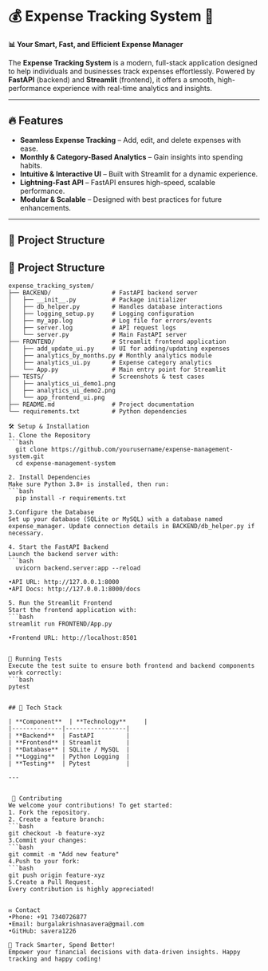 # 💰 Expense Tracking System 🚀
**📊 Your Smart, Fast, and Efficient Expense Manager**

The **Expense Tracking System** is a modern, full-stack application designed to help individuals and businesses track expenses effortlessly. Powered by **FastAPI** (backend) and **Streamlit** (frontend), it offers a smooth, high-performance experience with real-time analytics and insights.

---

## 🔥 Features

- **Seamless Expense Tracking** – Add, edit, and delete expenses with ease.
- **Monthly & Category-Based Analytics** – Gain insights into spending habits.
- **Intuitive & Interactive UI** – Built with Streamlit for a dynamic experience.
- **Lightning-Fast API** – FastAPI ensures high-speed, scalable performance.
- **Modular & Scalable** – Designed with best practices for future enhancements.

---

## 📁 Project Structure

## 🚀 Project Structure

```plaintext
expense_tracking_system/
├── BACKEND/                 # FastAPI backend server
│   ├── __init__.py          # Package initializer
│   ├── db_helper.py         # Handles database interactions
│   ├── logging_setup.py     # Logging configuration
│   ├── my_app.log           # Log file for errors/events
│   ├── server.log           # API request logs
│   └── server.py            # Main FastAPI server
├── FRONTEND/                # Streamlit frontend application
│   ├── add_update_ui.py     # UI for adding/updating expenses
│   ├── analytics_by_months.py # Monthly analytics module
│   ├── analytics_ui.py      # Expense category analytics
│   └── App.py               # Main entry point for Streamlit
├── TESTS/                   # Screenshots & test cases
│   ├── analytics_ui_demo1.png
│   ├── analytics_ui_demo2.png
│   └── app_frontend_ui.png
├── README.md                # Project documentation
└── requirements.txt         # Python dependencies

🛠️ Setup & Installation
1. Clone the Repository
```bash
  git clone https://github.com/yourusername/expense-management-system.git
  cd expense-management-system

2. Install Dependencies
Make sure Python 3.8+ is installed, then run:
```bash
  pip install -r requirements.txt

3.Configure the Database
Set up your database (SQLite or MySQL) with a database named expense_manager. Update connection details in BACKEND/db_helper.py if necessary.

4. Start the FastAPI Backend
Launch the backend server with:
```bash
  uvicorn backend.server:app --reload

•API URL: http://127.0.0.1:8000
•API Docs: http://127.0.0.1:8000/docs

5. Run the Streamlit Frontend
Start the frontend application with:
```bash
streamlit run FRONTEND/App.py

•Frontend URL: http://localhost:8501


🧪 Running Tests
Execute the test suite to ensure both frontend and backend components work correctly:
```bash
pytest


## 🚀 Tech Stack

| **Component**  | **Technology**     |
|--------------|-----------------|
| **Backend**  | FastAPI         |
| **Frontend** | Streamlit       |
| **Database** | SQLite / MySQL  |
| **Logging**  | Python Logging  |
| **Testing**  | Pytest          |

---


 📢 Contributing
We welcome your contributions! To get started:
1. Fork the repository.
2. Create a feature branch:
```bash
git checkout -b feature-xyz
3.Commit your changes:
```bash
git commit -m "Add new feature"
4.Push to your fork:
```bash
git push origin feature-xyz
5.Create a Pull Request.
Every contribution is highly appreciated!


✉️ Contact
•Phone: +91 7340726877
•Email: burgalakrishnasavera@gmail.com
•GitHub: savera1226

🚀 Track Smarter, Spend Better!
Empower your financial decisions with data-driven insights. Happy tracking and happy coding!


